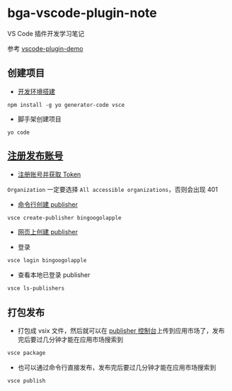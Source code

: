# bga-vscode-plugin-note

VS Code 插件开发学习笔记

参考 [vscode-plugin-demo](https://github.com/sxei/vscode-plugin-demo)

## 创建项目

- [开发环境搭建](https://hellogithub2014.github.io/2019/06/09/vscode-plugin-development)

```shell
npm install -g yo generator-code vsce
```

- 脚手架创建项目

```shell
yo code
```

## [注册发布账号](http://blog.haoji.me/vscode-plugin-publish.html)

- [注册账号并获取 Token](https://code.visualstudio.com/api/working-with-extensions/publishing-extension#get-a-personal-access-token)

`Organization` 一定要选择 `All accessible organizations`，否则会出现 401

- [命令行创建 publisher](https://marketplace.visualstudio.com/manage/createpublisher)

```sh
vsce create-publisher bingoogolapple
```

- [网页上创建 publisher](https://marketplace.visualstudio.com/manage/createpublisher)

- 登录

```sh
vsce login bingoogolapple
```

- 查看本地已登录 publisher

```sh
vsce ls-publishers
```

## 打包发布

- 打包成 vsix 文件，然后就可以在 [publisher 控制台](https://marketplace.visualstudio.com/manage/publishers)上传到应用市场了，发布完后要过几分钟才能在应用市场搜索到

```sh
vsce package
```

- 也可以通过命令行直接发布，发布完后要过几分钟才能在应用市场搜索到

```sh
vsce publish
```
